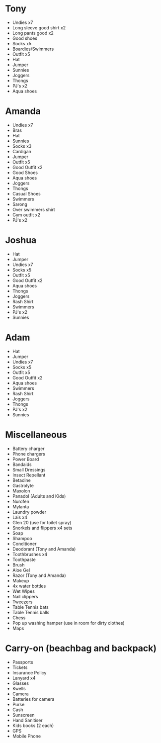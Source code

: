 # Tony

* Undies x7
* Long sleeve good shirt x2
* Long pants good x2
* Good shoes
* Socks x5
* Boardies/Swimmers
* Outfit x5
* Hat
* Jumper
* Sunnies
* Joggers
* Thongs
* PJ's x2
* Aqua shoes

# Amanda
* Undies x7
* Bras
* Hat
* Sunnies
* Socks x3
* Cardigan
* Jumper
* Outfit x5
* Good Outfit x2
* Good Shoes
* Aqua shoes
* Joggers
* Thongs
* Casual Shoes
* Swimmers
* Sarong
* Over swimmers shirt
* Gym outfit x2
* PJ's x2

# Joshua
* Hat 
* Jumper
* Undies x7
* Socks x5
* Outfit x5
* Good Outfit x2
* Aqua shoes
* Thongs
* Joggers
* Rash Shirt
* Swimmers
* PJ's x2
* Sunnies

# Adam
* Hat
* Jumper
* Undies x7
* Socks x5
* Outfit x5
* Good Outfit x2
* Aqua shoes
* Swimmers
* Rash Shirt
* Joggers
* Thongs
* PJ's x2
* Sunnies

# Miscellaneous
* Battery charger
* Phone chargers
* Power Board
* Bandaids
* Small Dressings
* Insect Repellant
* Betadine
* Gastrolyte
* Maxolon
* Panadol (Adults and Kids)
* Nurofen
* Mylanta
* Laundry powder
* Lais x4 
* Glen 20 (use for toilet spray)
* Snorkels and flippers x4 sets
* Soap 
* Shampoo
* Conditioner
* Deodorant (Tony and Amanda)
* Toothbrushes x4 
* Toothpaste
* Brush
* Aloe Gel
* Razor (Tony and Amanda)
* Makeup
* 4x water bottles
* Wet Wipes
* Nail clippers
* Tweezers
* Table Tennis bats
* Table Tennis balls
* Chess
* Pop up washing hamper (use in room for dirty clothes)
* Maps

# Carry-on (beachbag and backpack)
* Passports
* Tickets
* Insurance Policy
* Lanyard x4
* Glasses
* Kwells
* Camera
* Batteries for camera
* Purse
* Cash
* Sunscreen
* Hand Sanitiser
* Kids books (2 each)
* GPS
* Mobile Phone
